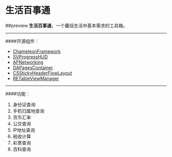 # 生活百事通
##preview
**生活百事通**，一个囊括生活中基本需求的工具箱。

----------
####开源组件：
- [ChameleonFramework](https://github.com/ViccAlexander/Chameleon)
- [SVProgressHUD](http://samvermette.com/199)
- [AFNetworking](https://github.com/AFNetworking/AFNetworking)
- [DAPagesContainer](https://github.com/daria-kopaliani/DAPagesContainer)
- [CSStickyHeaderFlowLayout](https://github.com/jamztang/CSStickyHeaderFlowLayout)
- [RETableViewManager](https://github.com/romaonthego/RETableViewManager)

-----------
####功能：
1. 身份证查询
2. 手机归属地查询
3. 货币汇率
4. 公交查询
5. IP地址查询
6. 税收计算
7. 彩票查询
8. 百科查询
